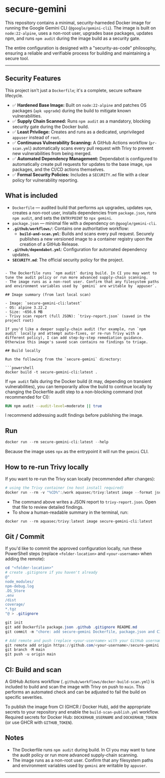 # secure-gemini

This repository contains a minimal, security-harneded Docker image for running the Google Gemini CLI (`@google/gemini-cli`). The image is built on `node:22-alpine`, uses a non-root user, upgrades base packages, updates npm, and runs `npm audit` during the image build as a security gate.

The entire configuration is designed with a "security-as-code" philosophy, ensuring a reliable and verifiable process for building and maintaining a secure tool.

---

## Security Features

This project isn't just a `Dockerfile`; it's a complete, secure software lifecycle.

- ✅ **Hardened Base Image:** Built on `node:22-alpine` and patches OS packages (`apk upgrade`) during the build to mitigate known vulnerabilities.
- ✅ **Supply Chain Scanned:** Runs `npm audit` as a mandatory, blocking security gate during the Docker build.
- ✅ **Least Privilege:** Creates and runs as a dedicated, unprivileged `appuser` instead of `root`.
- ✅ **Continuous Vulnerability Scanning:** A GitHub Actions workflow (`pr-scan.yml`) automatically scans every pull request with Trivy to prevent new vulnerabilities from being merged.
- ✅ **Automated Dependency Management:** Dependabot is configured to automatically create pull requests for updates to the base image, `npm` packages, and the CI/CD actions themselves.
- ✅ **Formal Security Policies:** Includes a `SECURITY.md` file with a clear policy for vulnerability reporting.

## What is included

- `Dockerfile` — audited build that performs `apk` upgrades, updates `npm`, creates a non-root user, installs dependencies from `package.json`, runs `npm audit`, and sets the `ENTRYPOINT` to `npx gemini`.
- `package.json` — minimal file with a dependency on `@google/gemini-cli`.
- **`.github/workflows/`**: Contains one authoritative workflow:
    - **`build-and-scan.yml`**: Builds and scans every pull request. Securely publishes a new versioned image to a container registry upon the creation of a GitHub Release.
- **`.github/dependabot.yml`**: Configuration for automated dependency updates.
- **`SECURITY.md`**: The official security policy for the project.
```

- The Dockerfile runs `npm audit` during build. In CI you may want to tune the audit policy or run more advanced supply-chain scanning.
- The image runs as a non-root user. Confirm that any filesystem paths and environment variables used by `gemini` are writable by `appuser`.

## Image summary (from last local scan)

- Image: `secure-gemini-cli:latest`
- OS: alpine 3.22.2
- Size: ~656.6 MB
- Trivy scan report (full JSON): `trivy-report.json` (saved in the project root)

If you'd like a deeper supply-chain audit (for example, run `npm audit` locally and attempt auto-fixes, or re-run Trivy with a different policy), I can add step-by-step remediation guidance. Otherwise this image's saved scan contains no findings to triage.

## Build locally

Run the following from the `secure-gemini` directory:

```powershell
docker build -t secure-gemini-cli:latest .
```

If `npm audit` fails during the Docker build (it may, depending on transient vulnerabilities), you can temporarily allow the build to continue locally by changing the Dockerfile audit step to a non-blocking command (not recommended for CI):

```dockerfile
RUN npm audit --audit-level=moderate || true
```

I recommend addressing audit findings before publishing the image.

## Run

```powershell
docker run --rm secure-gemini-cli:latest --help
```

Because the image uses `npx` as the entrypoint it will run the `gemini` CLI.

## How to re-run Trivy locally

If you want to re-run the Trivy scan locally (recommended after changes):

```powershell
# using the Trivy container (no host install required)
docker run --rm -v "%CD%":/work aquasec/trivy:latest image --format json --output trivy-report.json secure-gemini-cli:latest
```

- The command above writes a JSON report to `trivy-report.json`. Open that file to review detailed findings.
- To show a human-readable summary in the terminal, run:

```powershell
docker run --rm aquasec/trivy:latest image secure-gemini-cli:latest
```

## Git / Commit

If you'd like to commit the approved configuration locally, run these PowerShell steps (replace `<folder-location>` and `<your-username>` when adding the remote):

```powershell
cd "<folder-location>"
# create .gitignore if you haven't already
@"
node_modules/
npm-debug.log
.DS_Store
.env
/dist
coverage/
*.tgz
"@ > .gitignore

git init
git add Dockerfile package.json .github .gitignore README.md
git commit -m "chore: add secure-gemini Dockerfile, package.json and CI scan workflow"

# Add remote and push (replace <your-username> with your GitHub username)
git remote add origin https://github.com/<your-username>/secure-gemini.git
git branch -M main
git push -u origin main
```

## CI: Build and scan

A GitHub Actions workflow (`.github/workflows/docker-build-scan.yml`) is included to build and scan the image with Trivy on push to `main`. This performs an automated check and can be adjusted to fail the build on specific severities.

To publish the image from CI (GHCR / Docker Hub), add the appropriate secrets to your repository and enable the `build-scan-publish.yml` workflow. Required secrets for Docker Hub: `DOCKERHUB_USERNAME` and `DOCKERHUB_TOKEN` (or use GHCR with `GITHUB_TOKEN`).

## Notes

- The Dockerfile runs `npm audit` during build. In CI you may want to tune the audit policy or run more advanced supply-chain scanning.
- The image runs as a non-root user. Confirm that any filesystem paths and environment variables used by `gemini` are writable by `appuser`.

---